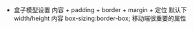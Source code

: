 - 盒子模型设置
  内容 + padding + border + margin + 定位
  默认下 width/height 内容
  box-sizing:border-box; 移动端很重要的属性